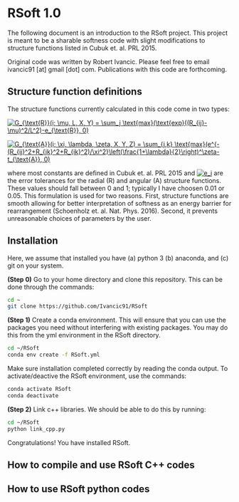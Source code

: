 # RSoft 1.0

The following document is an introduction to the RSoft project. This 
project is meant to be a sharable softness code with slight 
modifications to structure functions listed in Cubuk et. al. PRL 2015.

Original code was written by Robert Ivancic. Please feel free to email
ivancic91 [at] gmail [dot] com. Publications with this code are
forthcoming.

## Structure function definitions

The structure functions currently calculated in this code come in two 
types:

<a href="https://www.codecogs.com/eqnedit.php?latex=G_{\text{R}}(i;&space;\mu,&space;L,&space;X,&space;Y)&space;=&space;\sum_j&space;\text{max}(e^{-(R_{ij}-\mu)^2/L^2}-t_{\text{R}},&space;0)" target="_blank"><img src="https://latex.codecogs.com/gif.latex?G_{\text{R}}(i;&space;\mu,&space;L,&space;X,&space;Y)&space;=&space;\sum_j&space;\text{max}(e^{-(R_{ij}-\mu)^2/L^2}-t_{\text{R}},&space;0)" title="G_{\text{R}}(i; \mu, L, X, Y) = \sum_j \text{max}(\text{exp}((R_{ij}-\mu)^2/L^2)-e_{\text{R}}, 0)" /></a>

<a href="https://www.codecogs.com/eqnedit.php?latex=G_{\text{A}}(i;&space;\xi,&space;\lambda,&space;\zeta,&space;X,&space;Y,&space;Z)&space;=&space;\sum_{j,k}&space;\text{max}(e^{-(R_{ij}^2&plus;R_{jk}^2&plus;R_{ik}^2)/\xi^2}\left(\frac{1&plus;\lambda}{2}\right)^\zeta-t_{\text{A}},&space;0)" target="_blank"><img src="https://latex.codecogs.com/gif.latex?G_{\text{A}}(i;&space;\xi,&space;\lambda,&space;\zeta,&space;X,&space;Y,&space;Z)&space;=&space;\sum_{j,k}&space;\text{max}(e^{-(R_{ij}^2&plus;R_{jk}^2&plus;R_{ik}^2)/\xi^2}\left(\frac{1&plus;\lambda}{2}\right)^\zeta-t_{\text{A}},&space;0)" title="G_{\text{A}}(i; \xi, \lambda, \zeta, X, Y, Z) = \sum_{j,k} \text{max}(e^{-(R_{ij}^2+R_{jk}^2+R_{ik}^2)/\xi^2}\left(\frac{1+\lambda}{2}\right)^\zeta-t_{\text{A}}, 0)" /></a>

where most constants are defined in Cubuk et. al. PRL 2015 and <a href="https://www.codecogs.com/eqnedit.php?latex=e_i" target="_blank"><img src="https://latex.codecogs.com/gif.latex?e_i" title="e_i" /></a> are the error tolerances for the radial (R) and angular (A) structure functions. These values should fall between 0 and 1; typically I have choosen 0.01 or 0.05. This formulation is used for two reasons. First, structure functions are smooth allowing for better interpretation of softness as an energy barrier for rearrangement (Schoenholz et. al. Nat. Phys. 2016). Second, it prevents unreasonable choices of parameters by the user.

## Installation

Here, we assume that installed you have (a) python 3 (b) anaconda, and
(c) git on your system.

**(Step 0)** Go to your home directory and clone this repository. This
can be done through the commands:

```bash
cd ~
git clone https://github.com/Ivancic91/RSoft
``` 

**(Step 1)** Create a conda environment. This will ensure that you can use
the packages you need without interfering with existing packages. You
may do this from the yml environment in the RSoft directory.

```bash
cd ~/RSoft
conda env create -f RSoft.yml
```

Make sure installation completed correctly by reading the conda output. 
To activate/deactive the RSoft environment, use the commands:

```bash
conda activate RSoft
conda deactivate
```

**(Step 2)** Link c++ libraries. We should be able to do this by running:

```bash
cd ~/RSoft
python link_cpp.py
```

Congratulations! You have installed RSoft.

## How to compile and use RSoft C++ codes

## How to use RSoft python codes


